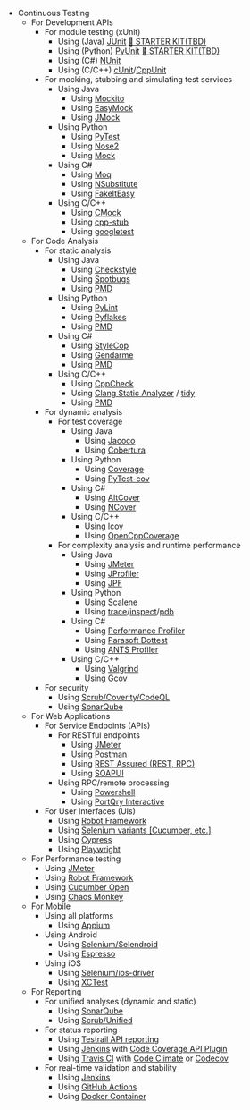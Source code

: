* Continuous Testing
    * For Development APIs
        * For module testing (xUnit)
            * Using (Java) [JUnit](https://junit.org/junit5/) [&#x1F3C1; STARTER KIT(TBD)](../starter-kits/#unit-teting-with-java)
            * Using (Python) [PyUnit](https://docs.python.org/3/library/unittest.html#module-unittest) [&#x1F3C1; STARTER KIT(TBD)](../starter-kits/#unit-testing-with-python)
            * Using (C#) [NUnit](https://nunit.org/)
            * Using (C/C++) [cUnit](http://cunit.sourceforge.net/)/[CppUnit](https://freedesktop.org/wiki/Software/cppunit/)
        * For mocking, stubbing and simulating test services
            * Using Java
                * Using [Mockito](https://site.mockito.org/)
                * Using [EasyMock](https://easymock.org/)
                * Using [JMock](http://jmock.org/)
            * Using Python
                * Using [PyTest](https://docs.pytest.org/)
                * Using [Nose2](https://docs.nose2.io/en/latest/)
                * Using [Mock](https://mock.readthedocs.io/en/latest/)
            * Using C#
                * Using [Moq](https://github.com/moq/moq)
                * Using [NSubstitute](https://nsubstitute.github.io/)
                * Using [FakeItEasy](https://fakeiteasy.github.io/)
            * Using C/C++
                * Using [CMock](https://github.com/ThrowTheSwitch/CMock)
                * Using [cpp-stub](https://github.com/coolxv/cpp-stub)
                * Using [googletest](https://github.com/google/googletest)
    * For Code Analysis
        * For static analysis
            * Using Java
                * Using [Checkstyle](https://checkstyle.sourceforge.io/)
                * Using [Spotbugs](https://github.com/spotbugs/spotbugs)
                * Using [PMD](https://github.com/pmd/pmd)
            * Using Python
                * Using [PyLint](https://pylint.pycqa.org/en/latest/)
                * Using [Pyflakes](https://github.com/PyCQA/pyflakes)
                * Using [PMD](https://github.com/pmd/pmd)
            * Using C#
                * Using [StyleCop](https://github.com/StyleCop/StyleCop)
                * Using [Gendarme](https://www.mono-project.com/docs/tools+libraries/tools/gendarme/)
                * Using [PMD](https://github.com/pmd/pmd)
            * Using C/C++
                * Using [CppCheck](https://github.com/danmar/cppcheck)
                * Using [Clang Static Analyzer](https://clang-analyzer.llvm.org/) / [tidy](https://clang.llvm.org/extra/clang-tidy/)
                * Using [PMD](https://github.com/pmd/pmd)
        * For dynamic analysis
            * For test coverage
                * Using Java
                    * Using [Jacoco](https://www.jacoco.org/jacoco/)
                    * Using [Cobertura](https://github.com/cobertura/cobertura)
                * Using Python
                    * Using [Coverage](https://github.com/nedbat/coveragepy)
                    * Using [PyTest-cov](https://github.com/pytest-dev/pytest-cov)
                * Using C#
                    * Using [AltCover](https://github.com/SteveGilham/altcover)
                    * Using [NCover](http://ncover.sourceforge.net/)
                * Using C/C++
                    * Using [lcov](https://github.com/linux-test-project/lcov)
                    * Using [OpenCppCoverage](https://github.com/OpenCppCoverage/OpenCppCoverage)
            * For complexity analysis and runtime performance
                * Using Java
                    * Using [JMeter](https://jmeter.apache.org/)
                    * Using [JProfiler](https://www.ej-technologies.com/products/jprofiler/overview.html)
                    * Using [JPF](https://github.com/javapathfinder/jpf-core)
                * Using Python
                    * Using [Scalene](https://github.com/plasma-umass/scalene)
                    * Using [trace](https://docs.python.org/3/library/trace.html)/[inspect](https://docs.python.org/3/library/inspect.html)/[pdb](https://docs.python.org/3/library/pdb.html)
                * Using C#
                    * Using [Performance Profiler](https://docs.microsoft.com/en-us/visualstudio/profiling/profiling-feature-tour?view=vs-2022#analyze-performance-legacy-tools)
                    * Using [Parasoft Dottest](https://www.parasoft.com/products/parasoft-dottest/)
                    * Using [ANTS Profiler](https://www.red-gate.com/products/dotnet-development/ants-performance-profiler/)
                * Using C/C++
                    * Using [Valgrind](https://valgrind.org/)
                    * Using [Gcov](https://gcc.gnu.org/onlinedocs/gcc/Gcov.html)
        * For security
            * Using [Scrub/Coverity/CodeQL](https://nasa.github.io/scrub/usage.html#supported-cots-tools-and-languages)
            * Using [SonarQube](https://www.sonarqube.org/)
    * For Web Applications
        * For Service Endpoints (APIs)
            * For RESTful endpoints
                * Using [JMeter](https://jmeter.apache.org/)
                * Using [Postman](https://www.postman.com/)
                * Using [REST Assured (REST, RPC)](https://rest-assured.io/)
                * Using [SOAPUI](https://www.soapui.org/)
            * Using RPC/remote processing
                * Using [Powershell](https://devblogs.microsoft.com/scripting/testing-rpc-ports-with-powershell-and-yes-its-as-much-fun-as-it-sounds/)
                * Using [PortQry Interactive](https://docs.microsoft.com/en-us/troubleshoot/windows-server/networking/portqry-command-line-port-scanner-v2#step-2-specialized-tests)
        * For User Interfaces (UIs)
            * Using [Robot Framework](https://robotframework.org/)
            * Using [Selenium variants \[Cucumber, etc.\]](https://github.com/SeleniumHQ/selenium)
            * Using [Cypress](https://www.cypress.io/)
            * Using [Playwright](https://github.com/microsoft/playwright)
    * For Performance testing
        * Using [JMeter](https://jmeter.apache.org/)
        * Using [Robot Framework](https://robotframework.org/)
        * Using [Cucumber Open](https://cucumber.io/tools/cucumber-open/)
        * Using [Chaos Monkey](https://netflix.github.io/chaosmonkey/)
    * For Mobile
        * Using all platforms
            * Using [Appium](https://appium.io/)
        * Using Android
            * Using [Selenium/Selendroid](http://selendroid.io/)
            * Using [Espresso](https://developer.android.com/training/testing/espresso)
        * Using iOS
            * Using [Selenium/ios-driver](http://ios-driver.github.io/ios-driver/)
            * Using [XCTest](https://developer.apple.com/documentation/xctest)
    * For Reporting
        * For unified analyses (dynamic and static)
            * Using [SonarQube](https://www.sonarqube.org/)
            * Using [Scrub/Unified](https://nasa.github.io/scrub/usage.html#supported-cots-tools-and-languages)
        * For status reporting
            * Using [Testrail API reporting](https://www.gurock.com/testrail/)
            * Using [Jenkins](https://www.jenkins.io/) with [Code Coverage API Plugin](https://plugins.jenkins.io/code-coverage-api/)
            * Using [Travis CI](https://travis-ci.org/) with [Code Climate](https://docs.travis-ci.com/user/code-climate/) or [Codecov](https://about.codecov.io/tool/travis-ci/)
        * For real-time validation and stability
            * Using [Jenkins](https://www.jenkins.io/)
            * Using [GitHub Actions](https://github.com/features/actions)
            * Using [Docker Container](https://docs.docker.com/get-started/)
